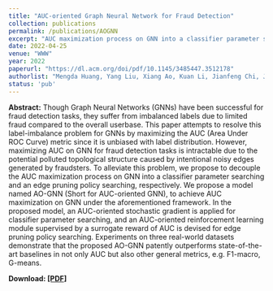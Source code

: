 ```yaml
---
title: "AUC-oriented Graph Neural Network for Fraud Detection"
collection: publications
permalink: /publications/AOGNN
excerpt: "AUC maximization process on GNN into a classifier parameter searching and an edge pruning policy searching"
date: 2022-04-25
venue: "WWW"
year: 2022
paperurl: "https://dl.acm.org/doi/pdf/10.1145/3485447.3512178"
authorlist: "Mengda Huang, Yang Liu, Xiang Ao, Kuan Li, Jianfeng Chi, Jinghua Feng, Yang Hao and Qing He"
status: 'pub'
---
```

**Abstract:**
Though Graph Neural Networks (GNNs) have been successful for fraud detection tasks, they suffer from imbalanced labels due to limited fraud compared to the overall userbase. This paper attempts to resolve this label-imbalance problem for GNNs by maximizing the AUC (Area Under ROC Curve) metric since it is unbiased with label distribution. However, maximizing AUC on GNN for fraud detection tasks is intractable due to the potential polluted topological structure caused by intentional noisy edges generated by fraudsters. To alleviate this problem, we propose to decouple the AUC maximization process on GNN into a classifier parameter searching and an edge pruning policy searching, respectively. We propose a model named AO-GNN (Short for AUC-oriented GNN), to achieve AUC maximization on GNN under the aforementioned framework. In the proposed model, an AUC-oriented stochastic gradient is applied for classifier parameter searching, and an AUC-oriented reinforcement learning module supervised by a surrogate reward of AUC is devised for edge pruning policy searching. Experiments on three real-world datasets demonstrate that the proposed AO-GNN patently outperforms state-of-the-art baselines in not only AUC but also other general metrics, e.g. F1-macro, G-means.

**Download: [[PDF]](https://dl.acm.org/doi/pdf/10.1145/3485447.3512178)**
